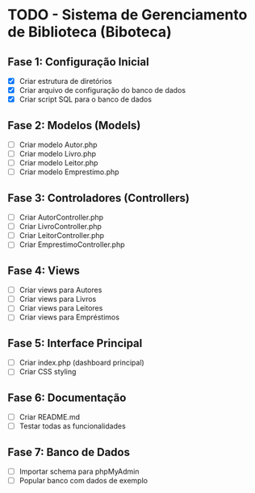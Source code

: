 # TODO - Sistema de Gerenciamento de Biblioteca (Biboteca)

## Fase 1: Configuração Inicial
- [x] Criar estrutura de diretórios
- [x] Criar arquivo de configuração do banco de dados
- [x] Criar script SQL para o banco de dados

## Fase 2: Modelos (Models)
- [ ] Criar modelo Autor.php
- [ ] Criar modelo Livro.php
- [ ] Criar modelo Leitor.php
- [ ] Criar modelo Emprestimo.php

## Fase 3: Controladores (Controllers)
- [ ] Criar AutorController.php
- [ ] Criar LivroController.php
- [ ] Criar LeitorController.php
- [ ] Criar EmprestimoController.php

## Fase 4: Views
- [ ] Criar views para Autores
- [ ] Criar views para Livros
- [ ] Criar views para Leitores
- [ ] Criar views para Empréstimos

## Fase 5: Interface Principal
- [ ] Criar index.php (dashboard principal)
- [ ] Criar CSS styling

## Fase 6: Documentação
- [ ] Criar README.md
- [ ] Testar todas as funcionalidades

## Fase 7: Banco de Dados
- [ ] Importar schema para phpMyAdmin
- [ ] Popular banco com dados de exemplo
